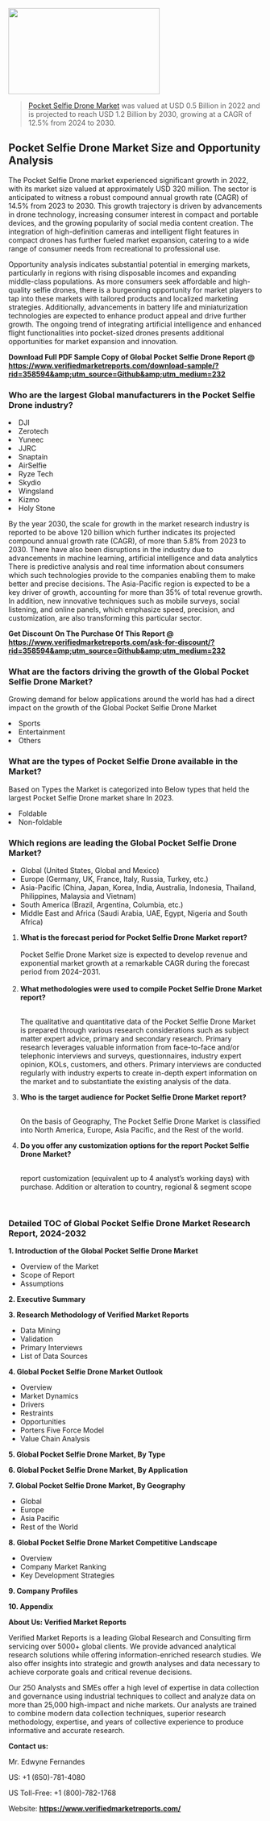 <img src="https://ffe5etoiles.com/wp-content/uploads/2024/12/MST1-300x171.png" alt="" width="300" height="171" class="alignnone size-medium wp-image-20088" /><blockquote><p><p><a href="https://www.verifiedmarketreports.com/download-sample/?rid=358594&utm_source=Github&utm_medium=232" target="_blank">Pocket Selfie Drone Market</a> was valued at USD 0.5 Billion in 2022 and is projected to reach USD 1.2 Billion by 2030, growing at a CAGR of 12.5% from 2024 to 2030.</p></blockquote><p><h2>Pocket Selfie Drone Market Size and Opportunity Analysis</h2> <p>The Pocket Selfie Drone market experienced significant growth in 2022, with its market size valued at approximately USD 320 million. The sector is anticipated to witness a robust compound annual growth rate (CAGR) of 14.5% from 2023 to 2030. This growth trajectory is driven by advancements in drone technology, increasing consumer interest in compact and portable devices, and the growing popularity of social media content creation. The integration of high-definition cameras and intelligent flight features in compact drones has further fueled market expansion, catering to a wide range of consumer needs from recreational to professional use.</p> <p>Opportunity analysis indicates substantial potential in emerging markets, particularly in regions with rising disposable incomes and expanding middle-class populations. As more consumers seek affordable and high-quality selfie drones, there is a burgeoning opportunity for market players to tap into these markets with tailored products and localized marketing strategies. Additionally, advancements in battery life and miniaturization technologies are expected to enhance product appeal and drive further growth. The ongoing trend of integrating artificial intelligence and enhanced flight functionalities into pocket-sized drones presents additional opportunities for market expansion and innovation.</p> </p><p class=""><strong>Download Full PDF Sample Copy of Global Pocket Selfie Drone Report @ <a href="https://www.verifiedmarketreports.com/download-sample/?rid=358594&amp;utm_source=Github&amp;utm_medium=232" target="_blank">https://www.verifiedmarketreports.com/download-sample/?rid=358594&amp;utm_source=Github&amp;utm_medium=232</a></strong></p><h3 id="" class="">Who are the largest Global manufacturers in the Pocket Selfie Drone industry?</h3><p><li>DJI</li><li> Zerotech</li><li> Yuneec</li><li> JJRC</li><li> Snaptain</li><li> AirSelfie</li><li> Ryze Tech</li><li> Skydio</li><li> Wingsland</li><li> Kizmo</li><li> Holy Stone</li></p><div class=""><div class="" dir="" data-message-author-role="" data-message-id="" data-message-model-slug=""><div class=""><div class=""><div class=""><div class="" dir="" data-message-author-role="" data-message-id="" data-message-model-slug=""><div class=""><div class=""><p>By the year 2030, the scale for growth in the market research industry is reported to be above 120 billion which further indicates its projected compound annual growth rate (CAGR), of more than 5.8% from 2023 to 2030. There have also been disruptions in the industry due to advancements in machine learning, artificial intelligence and data analytics There is predictive analysis and real time information about consumers which such technologies provide to the companies enabling them to make better and precise decisions. The Asia-Pacific region is expected to be a key driver of growth, accounting for more than 35% of total revenue growth. In addition, new innovative techniques such as mobile surveys, social listening, and online panels, which emphasize speed, precision, and customization, are also transforming this particular sector.</p><p><strong>Get Discount On The Purchase Of This Report @&nbsp; <a href="https://www.verifiedmarketreports.com/ask-for-discount/?rid=358594&amp;utm_source=Github&amp;utm_medium=232" target="_blank">https://www.verifiedmarketreports.com/ask-for-discount/?rid=358594&amp;utm_source=Github&amp;utm_medium=232</a></strong></p></div></div></div></div></div></div></div></div><h3 id="" class="">What are the factors driving the growth of the Global Pocket Selfie Drone Market?</h3><p id="" class="">Growing demand for below applications around the world has had a direct impact on the growth of the Global Pocket Selfie Drone Market</p><p id="" class=""><li>Sports</li><li> Entertainment</li><li> Others</li></p><h3 id="" class="">What are the types of Pocket Selfie Drone available in the Market?</h3><p id="" class="">Based on Types the Market is categorized into Below types that held the largest Pocket Selfie Drone market share In 2023.</p><p id="" class=""><li>Foldable</li><li> Non-foldable</li></p><h3 id="" class="">Which regions are leading the Global Pocket Selfie Drone Market?</h3><ul><li>Global (United States, Global and Mexico)</li><li>Europe (Germany, UK, France, Italy, Russia, Turkey, etc.)</li><li>Asia-Pacific (China, Japan, Korea, India, Australia, Indonesia, Thailand, Philippines, Malaysia and Vietnam)</li><li>South America (Brazil, Argentina, Columbia, etc.)</li><li>Middle East and Africa (Saudi Arabia, UAE, Egypt, Nigeria and South Africa)</li></ul><p><ol><li><strong>What is the forecast period for Pocket Selfie Drone Market report?<br /></strong><br /><span data-sheets-root="1" data-sheets-value="{&quot;1&quot;:2,&quot;2&quot;:&quot;XXXX size is expected to develop revenue and exponential market growth at a remarkable CAGR during the forecast period from 2024&ndash;2030.&quot;}" data-sheets-userformat="{&quot;2&quot;:12674,&quot;4&quot;:{&quot;1&quot;:2,&quot;2&quot;:16776960},&quot;10&quot;:2,&quot;11&quot;:0,&quot;15&quot;:&quot;Arial&quot;,&quot;16&quot;:12}">Pocket Selfie Drone Market size is expected to develop revenue and exponential market growth at a remarkable CAGR during the forecast period from 2024&ndash;2031.</span><br /><br /></li><li><strong>What methodologies were used to compile Pocket Selfie Drone Market report?<br /><br /></strong><p>The qualitative and quantitative data of the&nbsp;Pocket Selfie Drone Market is prepared through various research considerations such as subject matter expert advice, primary and secondary research. Primary research leverages valuable information from face-to-face and/or telephonic interviews and surveys, questionnaires, industry expert opinion, KOLs, customers, and others. Primary interviews are conducted regularly with industry experts to create in-depth expert information on the market and to substantiate the existing analysis of the data.&nbsp;</p></li><li><strong>Who is the target audience for Pocket Selfie Drone Market report?<br /><br /></strong><p>On the basis of Geography, The&nbsp;Pocket Selfie Drone Market is classified into North America, Europe, Asia Pacific, and the Rest of the world.</p></li><li><strong>Do you offer any customization options for the report Pocket Selfie Drone Market?<br /><br /></strong><p>report customization (equivalent up to 4 analyst&rsquo;s working days) with purchase. Addition or alteration to country, regional &amp; segment scope</p><p>&nbsp;</p></li></ol></p><h3 id="" class="">Detailed TOC of Global Pocket Selfie Drone Market Research Report, 2024-2032</h3><p id="" class=""><strong>1. Introduction of the Global Pocket Selfie Drone Market</strong></p><ul><li>Overview of the Market</li><li>Scope of Report</li><li>Assumptions</li></ul><p id="" class=""><strong>2. Executive Summary</strong></p><p id="" class=""><strong>3. Research Methodology of&nbsp;Verified Market Reports</strong></p><ul><li>Data Mining</li><li>Validation</li><li>Primary Interviews</li><li>List of Data Sources</li></ul><p id="" class=""><strong>4. Global Pocket Selfie Drone Market Outlook</strong></p><ul><li>Overview</li><li>Market Dynamics</li><li>Drivers</li><li>Restraints</li><li>Opportunities</li><li>Porters Five Force Model</li><li>Value Chain Analysis</li></ul><p id="" class=""><strong>5. Global Pocket Selfie Drone Market, By&nbsp;Type</strong></p><p id="" class=""><strong>6. Global Pocket Selfie Drone Market, By Application</strong></p><p id="" class=""><strong>7. Global Pocket Selfie Drone Market, By Geography</strong></p><ul><li>Global</li><li>Europe</li><li>Asia Pacific</li><li>Rest of the World</li></ul><p id="" class=""><strong>8. Global Pocket Selfie Drone Market Competitive Landscape</strong></p><ul><li>Overview</li><li>Company Market Ranking</li><li>Key Development Strategies</li></ul><p id="" class=""><strong>9. Company Profiles</strong></p><p id="" class=""><strong>10. Appendix</strong></p><p id="" class=""><strong>About Us: Verified Market Reports</strong></p><p id="" class="">Verified Market Reports is a leading Global Research and Consulting firm servicing over 5000+ global clients. We provide advanced analytical research solutions while offering information-enriched research studies. We also offer insights into strategic and growth analyses and data necessary to achieve corporate goals and critical revenue decisions.</p><p id="" class="">Our 250 Analysts and SMEs offer a high level of expertise in data collection and governance using industrial techniques to collect and analyze data on more than 25,000 high-impact and niche markets. Our analysts are trained to combine modern data collection techniques, superior research methodology, expertise, and years of collective experience to produce informative and accurate research.</p><p id="" class=""><strong>Contact us:</strong></p><p id="" class="">Mr. Edwyne Fernandes</p><p id="" class="">US: +1 (650)-781-4080</p><p id="" class="">US Toll-Free: +1 (800)-782-1768</p><p id="" class="">Website: <a target="" data-test-app-aware-link=""><strong>https://www.verifiedmarketreports.com/</strong></a></p>
